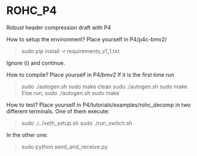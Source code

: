 # ROHC_P4
Robust header compression draft with P4

How to setup the environment? Place yourself in P4/p4c-bmv2/
> sudo pip install -r requirements_v1_1.txt

Ignore (i) and continue.

How to compile?
Place yourself in P4/bmv2
If it is the first time run
> sudo ./autogen.sh
> sudo make clean
> sudo ./autogen.sh
> sudo make 
Else run,
> sudo ./autogen.sh
> sudo make 

How to test?
Place yourself in P4/tutorials/examples/rohc_decomp in two different terminals.
One of them execute:
> sudo ./../veth_setup.sh
> sudo ./run_switch.sh

In the other one:
> sudo python send_and_receive.py
